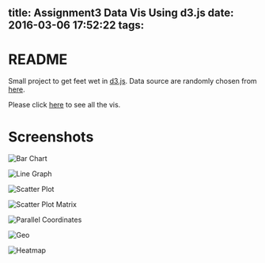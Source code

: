 title: Assignment3 Data Vis Using d3.js
date: 2016-03-06 17:52:22
tags:
---

# README

Small project to get feet wet in [d3.js](https://github.com/mbostock/d3).
Data source are randomly chosen from [here](https://vincentarelbundock.github.io/Rdatasets/datasets.html).

Please click [here](http://bl.ocks.org/hanjoes) to see all the vis.

# Screenshots

![Bar Chart](/blog/images/barchartd3.png)

![Line Graph](/blog/images/linegraphd3.png)

![Scatter Plot](/blog/images/scatterplotd3.png)

![Scatter Plot Matrix](/blog/images/scatterplotmatrixd3.png)

![Parallel Coordinates](/blog/images/parallelcoordd3.png)

![Geo](/blog/images/geod3.png)

![Heatmap](/blog/images/heatmapd3.png)
